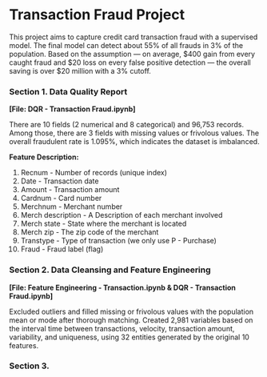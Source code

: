 # Transaction Fraud Project

This project aims to capture credit card transaction fraud with a supervised model. The final model can detect about 55% of all frauds in 3% of the population. Based on the assumption — on average, $400 gain from every caught fraud and $20 loss on every false positive detection — the overall saving is over $20 million with a 3% cutoff.

### Section 1. Data Quality Report
<b>\[File: DQR - Transaction Fraud.ipynb\]</b>

There are 10 fields (2 numerical and 8 categorical) and 96,753 records. Among those, there are 3 fields with missing values or frivolous values. The overall fraudulent rate is 1.095%, which indicates the dataset is imbalanced. 

<b> Feature Description:</b>
1. Recnum - Number of records (unique index)
2. Date -  Transaction date
3. Amount - Transaction amount
4. Cardnum - Card number
5. Merchnum - Merchant number
6. Merch description - A Description of each merchant involved
7. Merch state - State where the merchant is located
8. Merch zip - The zip code of the merchant
9. Transtype - Type of transaction (we only use P - Purchase)
10. Fraud - Fraud label (flag)

### Section 2. Data Cleansing and Feature Engineering 
<b>\[File: Feature Engineering - Transaction.ipynb & DQR - Transaction Fraud.ipynb\]</b>

Excluded outliers and filled missing or frivolous values with the population mean or mode after thorough matching. Created 2,981 variables based on the interval time between transactions, velocity, transaction amount, variability, and uniqueness, using 32 entities generated by the original 10 features.

### Section 3. 




